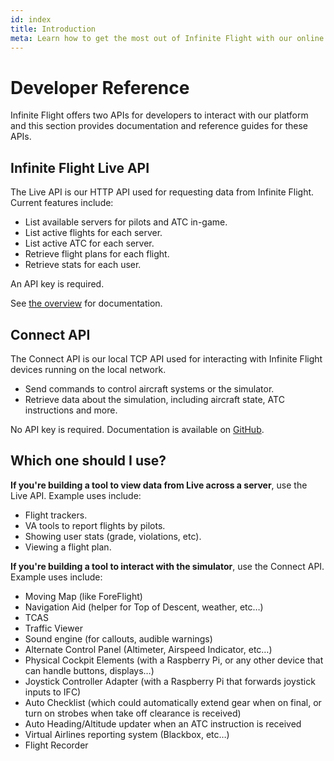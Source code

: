 ```yaml
---
id: index
title: Introduction
meta: Learn how to get the most out of Infinite Flight with our online documentation.
---
```


# Developer Reference

Infinite Flight offers two APIs for developers to interact with our platform and this section provides documentation and reference guides for these APIs.



## Infinite Flight Live API

The Live API is our HTTP API used for requesting data from Infinite Flight. Current features include:

- List available servers for pilots and ATC in-game.
- List active flights for each server.
- List active ATC for each server.
- Retrieve flight plans for each flight.
- Retrieve stats for each user.

An API key is required.

See [the overview](/guide/developer-reference/live-api/overview) for documentation.



## Connect API

The Connect API is our local TCP API used for interacting with Infinite Flight devices running on the local network.

- Send commands to control aircraft systems or the simulator.
- Retrieve data about the simulation, including aircraft state, ATC instructions and more.

No API key is required. Documentation is available on [GitHub](https://github.com/flyingdevelopmentstudio/infiniteflight-api).



## Which one should I use?

**If you're building a tool to view data from Live across a server**, use the Live API. Example uses include:

- Flight trackers.
- VA tools to report flights by pilots.
- Showing user stats (grade, violations, etc).
- Viewing a flight plan.

**If you're building a tool to interact with the simulator**, use the Connect API. Example uses include:

- Moving Map (like ForeFlight)
- Navigation Aid (helper for Top of Descent, weather, etc…)
- TCAS
- Traffic Viewer
- Sound engine (for callouts, audible warnings)
- Alternate Control Panel (Altimeter, Airspeed Indicator, etc…)
- Physical Cockpit Elements (with a Raspberry Pi, or any other device that can handle buttons, displays…)
- Joystick Controller Adapter (with a Raspberry Pi that forwards joystick inputs to IFC)
- Auto Checklist (which could automatically extend gear when on final, or turn on strobes when take off clearance is received)
- Auto Heading/Altitude updater when an ATC instruction is received
- Virtual Airlines reporting system (Blackbox, etc…)
- Flight Recorder